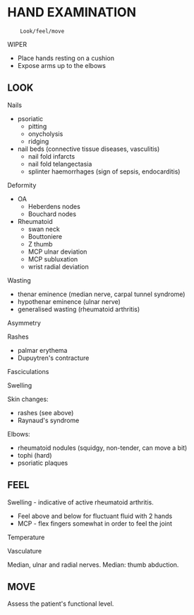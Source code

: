 # HAND EXAMINATION

		Look/feel/move

WIPER

- Place hands resting on a cushion
- Expose arms up to the elbows

## LOOK

Nails

- psoriatic
	- pitting 
	- onycholysis
	- ridging
- nail beds (connective tissue diseases, vasculitis)
	- nail fold infarcts
	- nail fold telangectasia
	- splinter haemorrhages (sign of sepsis, endocarditis)

Deformity

- OA 
	- Heberdens nodes
	- Bouchard nodes
- Rheumatoid 
	- swan neck
	- Bouttoniere
	- Z thumb
	- MCP ulnar deviation
	- MCP subluxation
	- wrist radial deviation


Wasting

- thenar eminence (median nerve, carpal tunnel syndrome)
- hypothenar eminence (ulnar nerve)
- generalised wasting (rheumatoid arthritis)


Asymmetry

Rashes

- palmar erythema 
- Dupuytren's contracture

Fasciculations

Swelling

Skin changes:

- rashes (see above)
- Raynaud's syndrome

Elbows:

- rheumatoid nodules (squidgy, non-tender, can move a bit)
- tophi (hard)
- psoriatic plaques

## FEEL

Swelling - indicative of active rheumatoid arthritis.

- Feel above and below for fluctuant fluid with 2 hands
- MCP - flex fingers somewhat in order to feel the joint

Temperature

Vasculature

Median, ulnar and radial nerves. Median: thumb abduction.

## MOVE

Assess the patient's functional level.

